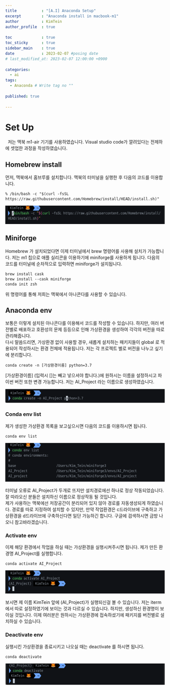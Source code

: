 ```yaml
---
title           : "[A.I] Anaconda Setup"
excerpt         : "Anaconda install in macbook-m1"
author          : KimTein
author_profile  : true

toc             : true 
toc_sticky      : true
sidebar_main    : true
date            : 2023-02-07 #posing date
# last_modified_at: 2023-02-07 12:00:00 +0900

categories:
  - ai
tags: 
  - Anaconda # Write tag no ""

published: true

---
```


# Set Up

&nbsp; 저는 맥북 m1-air 기기를 사용하였습니다. Visual studio code가 깔려있다는 전제하에 셋업한 과정을 작성하였습니다.

## Homebrew install

먼저, 맥북에서 홈브루를 설치합니다.
맥북의 터미널을 실행한 후 다음의 코드를 이용합니다.

```
% /bin/bash -c "$(curl -fsSL https://raw.githubusercontent.com/Homebrew/install/HEAD/install.sh)"
```

<img src="/assets/images/posts/ai/1.png">

## Miniforge

Homebrew 가 설치되었다면 이제 터미널에서 brew 명령어를 사용해 설치가 가능합니다.
저는 m1 칩으로 애플 실리콘을 이용하기에 miniforge를 사용하게 됩니다.
다음의 코드를 터미널에 순차적으로 입력하면 miniforge가 설치됩니다. 

```
brew install cask
brew install --cask miniforge
conda init zsh
```
위 명령어를 통해 저희는 맥북에서 아나콘다를 사용할 수 있습니다.

## Anaconda env

보통은 이렇게 설치된 아나콘다를 이용해서 코드를 작성할 수 있습니다. 하지만, 여러 버전별로 배포하고 호환성의 문제 등등으로 인해 가상환경을 생성하여 각각의 버전을 따로 관리해줍니다.   
다시 말씀드리면, 가상환경 없이 사용할 경우, 새롭게 설치하는 패키지들이 global 로 적용되어 작성하시는 환경 전체에 적용됩니다. 저는 각 프로젝트 별로 버전을 나누고 싶기에 분리합니다.

```
conda create -n [가상환경이름] python=3.7
```
[가상환경이름] (입력시 []는 빼고 넣으셔야 합니다.)에 원하시는 이름을 설정하시고 파이썬 버전 또한 변경 가능합니다.
저는 AI_Project 라는 이름으로 생성하였습니다.

<img src="/assets/images/posts/ai/2.png">

### Conda env list
제가 생성한 가상환경 목록을 보고싶으시면 다음의 코드를 이용하시면 됩니다.

```
conda env list
```
<img src="/assets/images/posts/ai/3.png">

터미널 오류로 AI_Project가 두개로 뜨지만 설치경로에선 하나로 정상 작동되었습니다. 잘 따라오신 분들은 설치하신 이름으로 정상작동 될 것입니다.   
제가 사용하는 맥북에선 저장공간이 분리되어 있지 않아 경로를 자동생성되게 하였습니다. 경로를 따로 지정하여 설치할 수 있지만, 만약 작업환경은 c드라이브에 구축하고 가상환경을 d드라이브에 구축하신다면 일단 가능하긴 합니다. 구글에 검색하시면 금방 나오니 참고바라겠습니다.

### Activate env
이제 해당 환경에서 작업을 하실 때는 가상환경을 실행시켜주시면 됩니다. 제가 만든 환경명 AI_Project를 실행합니다.

```
conda activate AI_Project
```

<img src="/assets/images/posts/ai/4.png">

보시면 제 이름 KimTein 앞에 (AI_Project)가 실행되신걸 볼 수 있습니다. 저는 iterm에서 따로 설정하였기에 보이는 것과 다르실 수 있습니다. 하지만, 생성하신 환경명이 보이실 것입니다. 이제 여러분은 원하시는 가상환경에 접속하셨기에 패키지를 버전별로 설치하실 수 있습니다.

### Deactivate env

실행시킨 가상환경을 종료시키고 나오실 때는 deactivate 를 하시면 됩니다.

```
conda deactivate
```
<img src="/assets/images/posts/ai/5.png">

